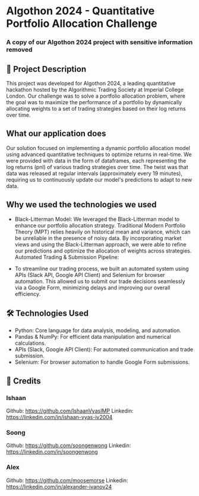 # Algothon 2024 - Quantitative Portfolio Allocation Challenge

### A copy of our Algothon 2024 project with sensitive information removed 

## 🚀 Project Description
This project was developed for Algothon 2024, a leading quantitative hackathon hosted by the Algorithmic Trading Society at Imperial College London. Our challenge was to solve a portfolio allocation problem, where the goal was to maximize the performance of a portfolio by dynamically allocating weights to a set of trading strategies based on their log returns over time.

## What our application does
Our solution focused on implementing a dynamic portfolio allocation model using advanced quantitative techniques to optimize returns in real-time. We were provided with data in the form of dataframes, each representing the log returns (pnl) of various trading strategies over time. The twist was that data was released at regular intervals (approximately every 19 minutes), requiring us to continuously update our model's predictions to adapt to new data.

## Why we used the technologies we used
- Black-Litterman Model: We leveraged the Black-Litterman model to enhance our portfolio allocation strategy. Traditional Modern Portfolio Theory (MPT) relies heavily on historical mean and variance, which can be unreliable in the presence of noisy data. By incorporating market views and using the Black-Litterman approach, we were able to refine our predictions and optimize the allocation of weights across strategies.
Automated Trading & Submission Pipeline:

- To streamline our trading process, we built an automated system using APIs (Slack API, Google API Client) and Selenium for browser automation. This allowed us to submit our trade decisions seamlessly via a Google Form, minimizing delays and improving our overall efficiency.

## 🛠️ Technologies Used
- Python: Core language for data analysis, modeling, and automation.
- Pandas & NumPy: For efficient data manipulation and numerical calculations.
- APIs (Slack, Google API Client): For automated communication and trade submission.
- Selenium: For browser automation to handle Google Form submissions.

## 🤝 Credits
### Ishaan
Github: https://github.com/IshaanVyasIMP
Linkedin: https://linkedin.com/in/ishaan-vyas-iv2004

### Soong
Github: https://github.com/soongenwong
Linkedin: https://linkedin.com/in/soongenwong

### Alex
Github: https://github.com/moosemorse
Linkedin: https://linkedin.com/in/alexander-ivanov24

